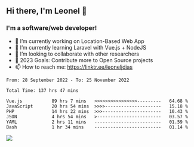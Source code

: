 ## Hi there, I'm Leonel 👋

### I'm a software/web developer!
- 🔭 I’m currently working on Location-Based Web App
- 🌱 I’m currently learning Laravel with Vue.js + NodeJS
- 👯 I’m looking to collaborate with other researchers
- 🥅 2023 Goals: Contribute more to Open Source projects
- 📫 How to reach me: https://linktr.ee/leoneljdias

<!--START_SECTION:waka-->

```text
From: 28 September 2022 - To: 25 November 2022

Total Time: 137 hrs 47 mins

Vue.js           89 hrs 7 mins   >>>>>>>>>>>>>>>>---------   64.68 %
JavaScript       20 hrs 54 mins  >>>>---------------------   15.18 %
PHP              14 hrs 22 mins  >>>----------------------   10.43 %
JSON             4 hrs 54 mins   >------------------------   03.57 %
YAML             2 hrs 11 mins   -------------------------   01.59 %
Bash             1 hr 34 mins    -------------------------   01.14 %
```

<!--END_SECTION:waka-->

![](https://komarev.com/ghpvc/?username=leoneljdias&color=blue&style=flat-square)
